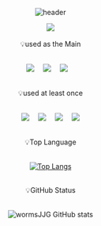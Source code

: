 <div align="center">
  
![header](https://capsule-render.vercel.app/api?type=waving&color=auto&height=300&section=header&text=Welcome&fontSize=90&animation=fadeIn&fontAlignY=38&desc=wormsJJG's%20GitHub%20Profile!&descAlignY=51&descAlign=62)      
<div align="center">
  <img src="https://img.shields.io/badge/Tech Stack-000000?style=for-the-badge&logo=Apple&logoColor=white"/>
</div>
<br>
<div align="center">
  💡used as the Main
</div>
<br>
<p align="center">
  <img src="https://img.shields.io/badge/Swift-F05138?style=flat-square&logo=Swift&logoColor=white"/>  
  <img src="https://img.shields.io/badge/Java-007396?style=flat-square&logo=Java&logoColor=white"/> 
  <img src="https://img.shields.io/badge/Oracle-F80000?style=flat-square&logo=Oracle&logoColor=white"/> 
</p>
<br>
<div align="center">
  💡used at least once
</div>
<br>
<p align="center">
  <img src="https://img.shields.io/badge/Python-3776AB?style=flat-square&logo=Python&logoColor=white"/> 
  <img src="https://img.shields.io/badge/HTML5-E34F26?style=flat-square&logo=HTML5&logoColor=white"/> 
  <img src="https://img.shields.io/badge/CSS3-1572B6?style=flat-square&logo=CSS3&logoColor=white"/> 
  <img src="https://img.shields.io/badge/JavaScript-F7DF1E?style=flat-square&logo=JavaScript&logoColor=white"/>
</p>
<br>
<div align="center">
   💡Top Language
</div>
<br>
  
  [![Top Langs](https://github-readme-stats.vercel.app/api/top-langs/?username=wormsJJG&layout=compact&theme=radical)](https://github.com/metleeha)
<br>
<br>
<div align="center">
   💡GitHub Status
</div>
<br>
                                                                                                              
![wormsJJG GitHub stats](https://github-readme-stats.vercel.app/api?username=wormsJJG&show_icons=true&theme=radical)
<br>
</div>
